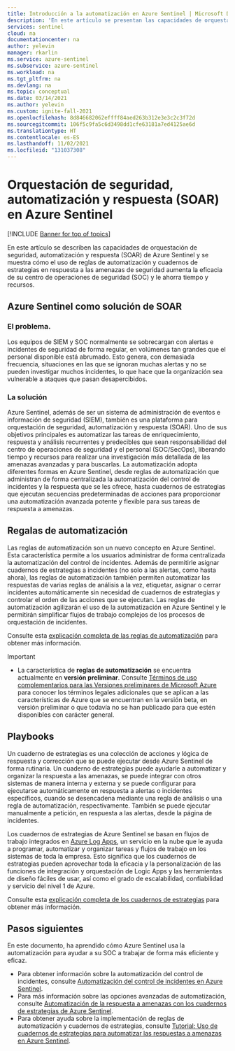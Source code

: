 ```yaml
---
title: Introducción a la automatización en Azure Sentinel | Microsoft Docs
description: 'En este artículo se presentan las capacidades de orquestación de seguridad, automatización y respuesta (SOAR) de Azure Sentinel y se describen sus componentes de SOAR: reglas de automatización y cuadernos de estrategias.'
services: sentinel
cloud: na
documentationcenter: na
author: yelevin
manager: rkarlin
ms.service: azure-sentinel
ms.subservice: azure-sentinel
ms.workload: na
ms.tgt_pltfrm: na
ms.devlang: na
ms.topic: conceptual
ms.date: 03/14/2021
ms.author: yelevin
ms.custom: ignite-fall-2021
ms.openlocfilehash: 8d846682062effff84aed263b312e3e3c2c3f72d
ms.sourcegitcommit: 106f5c9fa5c6d3498dd1cfe63181a7ed4125ae6d
ms.translationtype: HT
ms.contentlocale: es-ES
ms.lasthandoff: 11/02/2021
ms.locfileid: "131037308"
---
```

# <a name="security-orchestration-automation-and-response-soar-in-azure-sentinel"></a>Orquestación de seguridad, automatización y respuesta (SOAR) en Azure Sentinel

[!INCLUDE [Banner for top of topics](./includes/banner.md)]

En este artículo se describen las capacidades de orquestación de seguridad, automatización y respuesta (SOAR) de Azure Sentinel y se muestra cómo el uso de reglas de automatización y cuadernos de estrategias en respuesta a las amenazas de seguridad aumenta la eficacia de su centro de operaciones de seguridad (SOC) y le ahorra tiempo y recursos.

## <a name="azure-sentinel-as-a-soar-solution"></a>Azure Sentinel como solución de SOAR

### <a name="the-problem"></a>El problema.

Los equipos de SIEM y SOC normalmente se sobrecargan con alertas e incidentes de seguridad de forma regular, en volúmenes tan grandes que el personal disponible está abrumado. Esto genera, con demasiada frecuencia, situaciones en las que se ignoran muchas alertas y no se pueden investigar muchos incidentes, lo que hace que la organización sea vulnerable a ataques que pasan desapercibidos.

### <a name="the-solution"></a>La solución

Azure Sentinel, además de ser un sistema de administración de eventos e información de seguridad (SIEM), también es una plataforma para orquestación de seguridad, automatización y respuesta (SOAR). Uno de sus objetivos principales es automatizar las tareas de enriquecimiento, respuesta y análisis recurrentes y predecibles que sean responsabilidad del centro de operaciones de seguridad y el personal (SOC/SecOps), liberando tiempo y recursos para realizar una investigación más detallada de las amenazas avanzadas y para buscarlas. La automatización adopta diferentes formas en Azure Sentinel, desde reglas de automatización que administran de forma centralizada la automatización del control de incidentes y la respuesta que se les ofrece, hasta cuadernos de estrategias que ejecutan secuencias predeterminadas de acciones para proporcionar una automatización avanzada potente y flexible para sus tareas de respuesta a amenazas.

## <a name="automation-rules"></a>Regalas de automatización

Las reglas de automatización son un nuevo concepto en Azure Sentinel. Esta característica permite a los usuarios administrar de forma centralizada la automatización del control de incidentes. Además de permitirle asignar cuadernos de estrategias a incidentes (no solo a las alertas, como hasta ahora), las reglas de automatización también permiten automatizar las respuestas de varias reglas de análisis a la vez, etiquetar, asignar o cerrar incidentes automáticamente sin necesidad de cuadernos de estrategias y controlar el orden de las acciones que se ejecutan. Las reglas de automatización agilizarán el uso de la automatización en Azure Sentinel y le permitirán simplificar flujos de trabajo complejos de los procesos de orquestación de incidentes.

Consulte esta [explicación completa de las reglas de automatización](automate-incident-handling-with-automation-rules.md) para obtener más información.

> [!IMPORTANT]
>
> - La característica de **reglas de automatización** se encuentra actualmente en **versión preliminar**. Consulte [Términos de uso complementarios para las Versiones preliminares de Microsoft Azure](https://azure.microsoft.com/support/legal/preview-supplemental-terms/) para conocer los términos legales adicionales que se aplican a las características de Azure que se encuentran en la versión beta, en versión preliminar o que todavía no se han publicado para que estén disponibles con carácter general.

## <a name="playbooks"></a>Playbooks

Un cuaderno de estrategias es una colección de acciones y lógica de respuesta y corrección que se puede ejecutar desde Azure Sentinel de forma rutinaria. Un cuaderno de estrategias puede ayudarle a automatizar y organizar la respuesta a las amenazas, se puede integrar con otros sistemas de manera interna y externa y se puede configurar para ejecutarse automáticamente en respuesta a alertas o incidentes específicos, cuando se desencadena mediante una regla de análisis o una regla de automatización, respectivamente. También se puede ejecutar manualmente a petición, en respuesta a las alertas, desde la página de incidentes.

Los cuadernos de estrategias de Azure Sentinel se basan en flujos de trabajo integrados en [Azure Log Apps](../logic-apps/logic-apps-overview.md), un servicio en la nube que le ayuda a programar, automatizar y organizar tareas y flujos de trabajo en los sistemas de toda la empresa. Esto significa que los cuadernos de estrategias pueden aprovechar toda la eficacia y la personalización de las funciones de integración y orquestación de Logic Apps y las herramientas de diseño fáciles de usar, así como el grado de escalabilidad, confiabilidad y servicio del nivel 1 de Azure.

Consulte esta [explicación completa de los cuadernos de estrategias](automate-responses-with-playbooks.md) para obtener más información.

## <a name="next-steps"></a>Pasos siguientes

En este documento, ha aprendido cómo Azure Sentinel usa la automatización para ayudar a su SOC a trabajar de forma más eficiente y eficaz.

- Para obtener información sobre la automatización del control de incidentes, consulte [Automatización del control de incidentes en Azure Sentinel](automate-incident-handling-with-automation-rules.md).
- Para más información sobre las opciones avanzadas de automatización, consulte [Automatización de la respuesta a amenazas con los cuadernos de estrategias de Azure Sentinel](automate-responses-with-playbooks.md).
- Para obtener ayuda sobre la implementación de reglas de automatización y cuadernos de estrategias, consulte [Tutorial: Uso de cuadernos de estrategias para automatizar las respuestas a amenazas en Azure Sentinel](tutorial-respond-threats-playbook.md).
